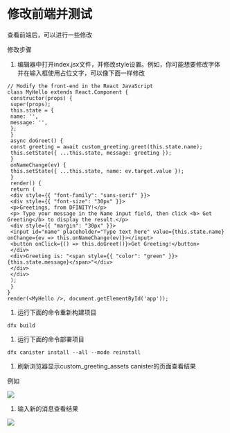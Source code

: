 # 修改前端并测试

查看前端后，可以进行一些修改

修改步骤

1. 编辑器中打开index.jsx文件，并修改style设置。例如，你可能想要修改字体并在输入框使用占位文字，可以像下面一样修改

```text
// Modify the front-end in the React JavaScript
class MyHello extends React.Component {
 constructor(props) {
 super(props);
 this.state = {
 name: '',
 message: '',
 };
 }
 async doGreet() {
 const greeting = await custom_greeting.greet(this.state.name);
 this.setState({ ...this.state, message: greeting });
 }
 onNameChange(ev) {
 this.setState({ ...this.state, name: ev.target.value });
 }
 render() {
 return (
 <div style={{ "font-family": "sans-serif" }}>
 <div style={{ "font-size": "30px" }}>
 <p>Greetings, from DFINITY!</p>
 <p> Type your message in the Name input field, then click <b> Get Greeting</b> to display the result.</p>
 <div style={{ "margin": "30px" }}>
 <input id="name" placeholder="Type text here" value={this.state.name} onChange={ev => this.onNameChange(ev)}></input>
 <button onClick={() => this.doGreet()}>Get Greeting!</button>
 </div>
 <div>Greeting is: "<span style={{ "color": "green" }}>{this.state.message}</span>"</div>
 </div>
 </div>
 );
 }
}
render(<MyHello />, document.getElementById('app'));
```

1. 运行下面的命令重新构建项目

```text
dfx build
```

1. 运行下面的命令部署项目

```text
dfx canister install --all --mode reinstall
```

1. 刷新浏览器显示custom\_greeting\_assets canister的页面查看结果

例如

![](https://uploader.shimo.im/f/EKXeeWoNCjRheNfF.png!thumbnail)

1. 输入新的消息查看结果

![](https://uploader.shimo.im/f/BNCmkB32DjAqUjEu.png!thumbnail)

